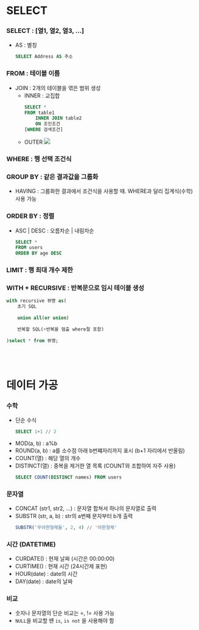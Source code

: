# SELECT

### SELECT : [열1, 열2, 열3, ...]
* AS : 별칭
  ```SQL
  SELECT Address AS 주소
  ```
### FROM : 테이블 이름
* JOIN : 2개의 테이블을 엮은 범위 생성
  * INNER : 교집합
    ```SQL
    SELECT *
    FROM table1
        INNER JOIN table2
        ON 조인조건
    [WHERE 검색조건]
    ```
  * OUTER
    <img src=https://hongong.hanbit.co.kr/wp-content/uploads/2021/11/OUTER-JOIN_%EB%8D%94%EC%95%8C%EC%95%84%EB%B3%B4%EA%B8%B0-600x600.png>
### WHERE : 행 선택 조건식
### GROUP BY : 같은 결과값을 그룹화
* HAVING : 그룹화한 결과에서 조건식을 사용할 때. WHERE과 달리 집계식(수학) 사용 가능
### ORDER BY : 정렬
* ASC | DESC : 오름차순 | 내림차순
  ```SQL
  SELECT *
  FROM users
  ORDER BY age DESC
  ```
### LIMIT : 행 최대 개수 제한

### WITH + RECURSIVE : 반복문으로 임시 테이블 생성
```SQL
with recursive 뷰명 as(
    초기 SQL
 
    union all(or union)
 
    반복할 SQL(+반복을 멈출 where절 포함)
 
)select * from 뷰명;
```

<br><br>
# 데이터 가공

### 수학
* 단순 수식
  ```SQL
  SELECT 1+1 // 2
  ```
* MOD(a, b) : a%b
* ROUND(a, b) : a를 소수점 아래 b번쨰자리까지 표시 (b+1 자리에서 반올림)
* COUNT(열) : 해당 열의 개수
* DISTINCT(열) : 중복을 제거한 열 목록 (COUNT와 조합하여 자주 사용)
  ```SQL
  SELECT COUNT(DISTINCT names) FROM users
  ```

### 문자열
* CONCAT (str1, str2, ...) : 문자열 합쳐서 하나의 문자열로 출력
* SUBSTR (str, a, b) : str의 a번째 문자부터 b개 출력
  ```SQL
  SUBSTR('우아한형제들', 2, 4) // '아한형제'
  ```

### 시간 (DATETIME)
* CURDATE() : 현재 날짜 (시간은 00:00:00)
* CURTIME() : 현재 시간 (24시간제 표현)
* HOUR(date) : date의 시간
* DAY(date) : date의 날짜

### 비교
* 숫자나 문자열의 단순 비교는 =, != 사용 가능
* `NULL`을 비교할 떈 `is`, `is not` 을 사용해야 함


